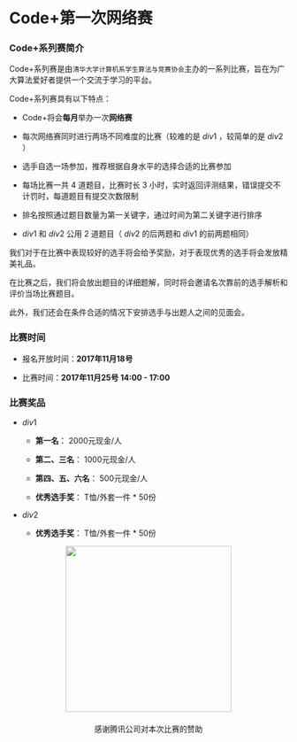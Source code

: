 
# Code+第一次网络赛

### Code+系列赛简介

Code+系列赛是由`清华大学计算机系学生算法与竞赛协会`主办的一系列比赛，旨在为广大算法爱好者提供一个交流于学习的平台。

Code+系列赛具有以下特点：

* Code+将会**每月**举办一次**网络赛**

* 每次网络赛同时进行两场不同难度的比赛（较难的是 $div1$ ，较简单的是 $div2$ ）

* 选手自选一场参加，推荐根据自身水平的选择合适的比赛参加

* 每场比赛一共 $4$ 道题目，比赛时长 $3$ 小时，实时返回评测结果，错误提交不计罚时，每道题目有提交次数限制

* 排名按照通过题目数量为第一关键字，通过时间为第二关键字进行排序

* $div1$ 和 $div2$ 公用 $2$ 道题目（ $div2$ 的后两题和 $div1$ 的前两题相同）

我们对于在比赛中表现较好的选手将会给予奖励，对于表现优秀的选手将会发放精美礼品。

在比赛之后，我们将会放出题目的详细题解，同时将会邀请名次靠前的选手解析和评价当场比赛题目。

此外，我们还会在条件合适的情况下安排选手与出题人之间的见面会。

### 比赛时间

* 报名开放时间：**2017年11月18号**

* 比赛时间：**2017年11月25号 14:00 - 17:00**

### 比赛奖品

* $div1$

    * **第一名**： 2000元现金/人

    * **第二、三名**： 1000元现金/人

    * **第四、五、六名**： 500元现金/人

    * **优秀选手奖**： T恤/外套一件 * 50份

* $div2$

    * **优秀选手奖**： T恤/外套一件 * 50份

<p style="text-align: center">
<img src="https://www.tencent.com/images/2x/global/footer_logo.png" style="max-width: 100%; width: 300px; padding-bottom: 20px"><br>
感谢腾讯公司对本次比赛的赞助
</p>
